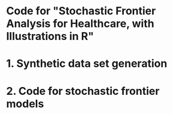 # Code for "Stochastic Frontier Analysis for Healthcare, with Illustrations in R"
# 1. Synthetic data set generation
# 2. Code for stochastic frontier models
